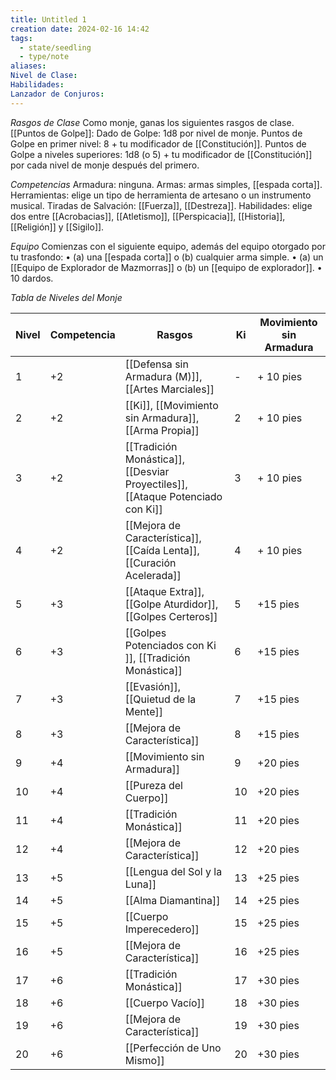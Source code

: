 ```yaml
---
title: Untitled 1
creation date: 2024-02-16 14:42
tags:
  - state/seedling
  - type/note
aliases: 
Nivel de Clase: 
Habilidades: 
Lanzador de Conjuros:
---
```

*Rasgos de Clase*
Como monje, ganas los siguientes rasgos de clase.
[[Puntos de Golpe]]: Dado de Golpe: 1d8 por nivel de monje.
Puntos de Golpe en primer nivel: 8 + tu modificador de [[Constitución]].
Puntos de Golpe a niveles superiores: 1d8 (o 5) + tu modificador de [[Constitución]] por cada nivel de
monje después del primero.

*Competencias*
Armadura: ninguna.
Armas: armas simples, [[espada corta]].
Herramientas: elige un tipo de herramienta de artesano o un instrumento musical.
Tiradas de Salvación: [[Fuerza]], [[Destreza]].
Habilidades: elige dos entre [[Acrobacias]], [[Atletismo]], [[Perspicacia]], [[Historia]], [[Religión]] y [[Sigilo]].

*Equipo*
Comienzas con el siguiente equipo, además del equipo otorgado por tu trasfondo:
• (a) una [[espada corta]] o (b) cualquier arma simple.
• (a) un [[Equipo de Explorador de Mazmorras]] o (b) un [[equipo de explorador]].
• 10 dardos.


*Tabla de Niveles del Monje*

| Nivel | Competencia | Rasgos | Ki | Movimiento sin Armadura |
| ---- | ---- | ---- | ---- | ---- |
| 1 | +2 | [[Defensa sin Armadura (M)]], [[Artes Marciales]]  | - | + 10 pies |
| 2 | +2 | [[Ki]], [[Movimiento sin Armadura]],  [[Arma Propia]] | 2 | + 10 pies |
| 3 | +2 | [[Tradición Monástica]], [[Desviar Proyectiles]], [[Ataque Potenciado con Ki]] | 3 | + 10 pies |
| 4 | +2 | [[Mejora de Característica]], [[Caída Lenta]],  [[Curación Acelerada]] | 4 | + 10 pies |
| 5 | +3 | [[Ataque Extra]], [[Golpe Aturdidor]], [[Golpes Certeros]]  | 5 | +15 pies |
| 6 | +3 | [[Golpes Potenciados con Ki ]], [[Tradición Monástica]] | 6 | +15 pies |
| 7 | +3 | [[Evasión]], [[Quietud de la Mente]] | 7 | +15 pies |
| 8 | +3 | [[Mejora de Característica]] | 8 | +15 pies |
| 9 | +4 | [[Movimiento sin Armadura]] | 9 | +20 pies |
| 10 | +4 | [[Pureza del Cuerpo]] | 10 | +20 pies |
| 11 | +4 | [[Tradición Monástica]] | 11 | +20 pies |
| 12 | +4 | [[Mejora de Característica]] | 12 | +20 pies |
| 13 | +5 | [[Lengua del Sol y la Luna]] | 13 | +25 pies |
| 14 | +5 | [[Alma Diamantina]] | 14 | +25 pies |
| 15 | +5 | [[Cuerpo Imperecedero]] | 15 | +25 pies |
| 16 | +5 | [[Mejora de Característica]] | 16 | +25 pies |
| 17 | +6 | [[Tradición Monástica]] | 17 | +30 pies |
| 18 | +6 | [[Cuerpo Vacío]] | 18 | +30 pies |
| 19 | +6 | [[Mejora de Característica]] | 19 | +30 pies |
| 20 | +6 | [[Perfección de Uno Mismo]] | 20 | +30 pies |